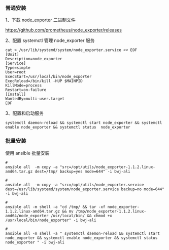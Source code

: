 ### 普通安装

1、下载 node_exporter 二进制文件

https://github.com/prometheus/node_exporter/releases

2、配置 systemctl 管理 node_exporter 服务

```shell
cat > /usr/lib/systemd/system/node_exporter.service << EOF
[Unit]
Description=node_exporter
[Service]
Type=simple
User=root
ExecStart=/usr/local/bin/node_exporter
ExecReload=/bin/kill -HUP $MAINPID
KillMode=process
Restart=on-failure
[Install]
WantedBy=multi-user.target
EOF
```

3、配置和启动服务

```
systemctl daemon-reload && systemctl start node_exporter && systemctl enable node_exporter && systemctl status  node_exporter
```

### 批量安装

使用 ansible 批量安装 

```shell
#
ansible all  -m copy -a "src=/opt/utils/node_exporter-1.1.2.linux-amd64.tar.gz dest=/tmp/ backup=yes mode=644" -i bwj-ali

#
ansible all  -m copy -a "src=/opt/utils/node_exporter.service dest=/usr/lib/systemd/system/node_exporter.service backup=no mode=644" -i bwj-ali

#
ansible all -m shell -a "cd /tmp/ && tar -xf node_exporter-1.1.2.linux-amd64.tar.gz && mv /tmp/node_exporter-1.1.2.linux-amd64/node_exporter /usr/local/bin/ && chmod +x /usr/local/bin/node_exporter" -i bwj-ali

#
ansible all -m shell -a " systemctl daemon-reload && systemctl start node_exporter && systemctl enable node_exporter && systemctl status node_exporter " -i bwj-ali
```

